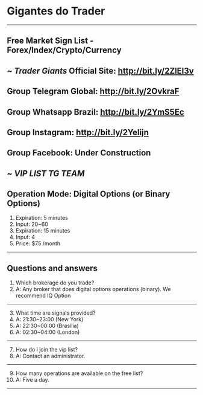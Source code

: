# Gigantes do Trader
--------------------------------------------------------------------------
Free Market Sign List - Forex/Index/Crypto/Currency
--------------------------------------------------------------------------
~
*Trader Giants*
Official Site: http://bit.ly/2ZlEI3v
--------------------------------------------------------------------------
Group Telegram Global: http://bit.ly/2OvkraF
--------------------------------------------------------------------------
Group Whatsapp Brazil: http://bit.ly/2YmS5Ec
--------------------------------------------------------------------------
Group Instagram: http://bit.ly/2YeIijn
--------------------------------------------------------------------------
Group Facebook: Under Construction
--------------------------------------------------------------------------
~
*VIP LIST TG TEAM*
--
Operation Mode: Digital Options (or Binary Options)
--
1. Expiration: 5 minutes
2. Input: 20~60
3. Expiration: 15 minutes
4. Input: 4
5. Price: $75 /month
--------------------------------------------------------------------------
Questions and answers
--------------------------------------------------------------------------
1. Which brokerage do you trade?
2. A: Any broker that does digital options operations (binary). We recommend IQ Option
--------------------------------------------------------------------------
3. What time are signals provided?
4. A: 21:30~23:00 (New York)
5. A: 22:30~00:00 (Brasília)
6. A: 02:30~04:00 (London)
--------------------------------------------------------------------------
7. How do i join the vip list?
8. A: Contact an administrator.
--------------------------------------------------------------------------
9. How many operations are available on the free list?
10. A: Five a day.
--------------------------------------------------------------------------
